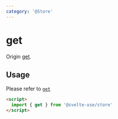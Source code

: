 ```yaml
---
category: '@Store'
---
```


# get

Origin [get](https://svelte.dev/docs#get).

## Usage

Please refer to [`get`](https://svelte.dev/docs#get)

```html
<script>
  import { get } from '@svelte-use/store'
</script>
```
